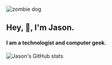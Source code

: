 ![zombie dog](https://jasonraimondi.com/misc/me/zombie-ruby-trimmed@1x.png)

## Hey, :wave:, I'm Jason.

#### I am a technologist and computer geek.

![Jason's GitHub stats](https://github-readme-stats.vercel.app/api?username=jasonraimondi&show_icons=true&locale=en&count_private=true&theme=dracula)

<!--
![Jason's Top Langs](https://github-readme-stats.vercel.app/api/top-langs/?username=jasonraimondi&hide=css,html,java,processing,pure%20data&layout=compact&langs_count=6&theme=dracula)
-->
